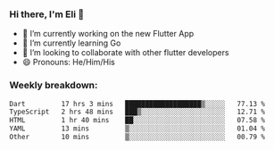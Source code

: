 ### Hi there, I'm Eli 👋
- 🔭 I’m currently working on the new Flutter App
- 🌱 I’m currently learning Go
- 🦄 I’m looking to collaborate with other flutter developers
- 😄 Pronouns: He/Him/His

### Weekly breakdown:
<!--START_SECTION:waka-->

```txt
Dart         17 hrs 3 mins   ███████████████████▒░░░░░   77.13 %
TypeScript   2 hrs 48 mins   ███▒░░░░░░░░░░░░░░░░░░░░░   12.71 %
HTML         1 hr 40 mins    ██░░░░░░░░░░░░░░░░░░░░░░░   07.58 %
YAML         13 mins         ▒░░░░░░░░░░░░░░░░░░░░░░░░   01.04 %
Other        10 mins         ▒░░░░░░░░░░░░░░░░░░░░░░░░   00.79 %
```

<!--END_SECTION:waka-->
